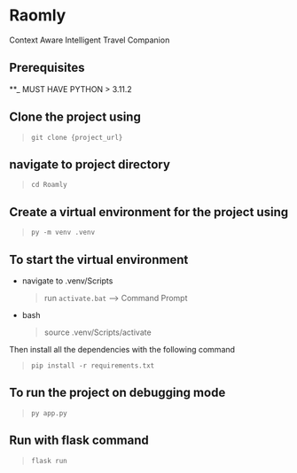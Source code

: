 # Raomly

Context Aware Intelligent Travel Companion

## Prerequisites

\*\*\_ MUST HAVE PYTHON > 3.11.2

## Clone the project using

> `git clone {project_url}`

## navigate to project directory

> `cd Roamly`

## Create a virtual environment for the project using

> `py -m venv .venv`

## To start the virtual environment

- navigate to .venv/Scripts

  > run `activate.bat` --> Command Prompt

- bash
  > source .venv/Scripts/activate

Then install all the dependencies with the following command

> `pip install -r requirements.txt`

## To run the project on debugging mode

> `py app.py`

## Run with flask command

> `flask run`
